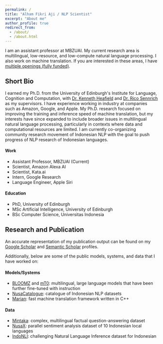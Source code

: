 ```yaml
---
permalink: /
title: "Alham Fikri Aji / NLP Scientist"
excerpt: "About me"
author_profile: true
redirect_from: 
  - /about/
  - /about.html
---
```



I am an assistant professor at MBZUAI. My current research area is multilingual, low-resource, and low-compute natural language processing. I also work on machine translation. If you are interested in these areas, I have [multiple openings (fully funded)](https://afaji.github.io/join.html).

## Short Bio
I earned my Ph.D. from the University of Edinburgh's Institute for Language, Cognition and Computation, with [Dr. Kenneth Heafield](https://kheafield.com) and [Dr. Rico Sennrich](https://www.cl.uzh.ch/de/people/team/compling/sennrich.html) as my supervisors. I have experience working in industry at companies such as Amazon, Google, and Apple. My Ph.D. research focused on improving the training and inference speed of machine translation, but my interests have since expanded to include broader issues in multilingual natural language processing, particularly in contexts where data and computational resources are limited. I am currently co-organizing community research movement of Indonesian NLP with the goal to push progress of NLP research of Indonesian languages.

#### Work
 - Assistant Professor, MBZUAI (Current)
 - Scientist, Amazon Alexa AI
 - Scientist, Kata.ai
 - Intern, Google Research
 - Language Engineer, Apple Siri

#### Education
 - PhD, University of Edinburgh
 - MSc Artificial Intelligence, University of Edinburgh
 - BSc Computer Science, Universitas Indonesia


## Research and Publication

An accurate representation of my publication output can be found on my [Google Scholar](https://scholar.google.com/citations?user=0Cyfqv4AAAAJ&hl=en&oi=ao) and [Semantic Scholar](https://www.semanticscholar.org/author/Alham-Fikri-Aji/8129718) profiles.

Additionally, below are some of the public models, systems, and data that I have worked on:

#### Models/Systems

 - [BLOOMZ](https://huggingface.co/bigscience/bloomz) and [mT0](https://huggingface.co/bigscience/mt0-xxl): multilingual, large language models that have been further fine-tuned with instruction
 - [NusaCatalogue](https://indonlp.github.io/nusa-catalogue/): catalogue of Indonesian NLP datasets
 - [Marian](https://marian-nmt.github.io): fast machine translation framework written in C++

#### Data

 - [Mintaka](https://huggingface.co/datasets/AmazonScience/mintaka): complex, multilingual factual question-answering dataset
 - [NusaX](https://huggingface.co/datasets/indonlp/NusaX-senti): parallel sentiment analysis dataset of 10 Indonesian local languages
 - [IndoNLI](https://huggingface.co/datasets/indonli): challenging Natural Language Inference dataset for Indonesian

